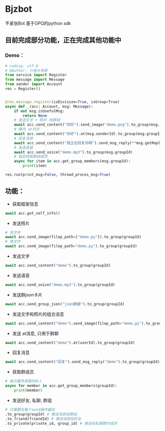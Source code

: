 # Bjzbot
不紧张Bot
基于OPQ的python sdk
## 目前完成部分功能，正在完成其他功能中
### Demo：
```py
# coding: utf-8
# @Author: 小杨大帅哥
from service import Register
from message import Message
from sender import Account
res = Register()


@res.message_register(isDivision=True, isGroup=True)
async def _(acc: Account, msg: Message):
    if not msg.isUsefulMsg:
        return None
    # 发送文字 + 照片 给群组
    await acc.send_content("你好").send_image("demo.png").to_group(msg.groupId)
    # 群内 at对方
    await acc.send_content("你好").at(msg.senderId).to_group(msg.groupId)
    # 回复消息
    await acc.send_content("我正在回复你啊").send_msg_reply(**msg.getReplyParams, replay_sender_id=msg.senderId).to_group(msg.groupId)
    # 发送语音
    await acc.send_voice("demo.mp3").to_group(msg.groupId)
    # 指定获取群组成员
    async for item in acc.get_group_members(msg.groupId):
        print(item)

res.run(print_msg=False, thread_proces_msg=True)


```
## 功能：


* 获取框架信息
```py
await acc.get_self_info()
```

* 发送照片
```py
# 多文件
await acc.send_image(filep_path=["demo.py"]).to_group(groupId)
# 单文件
await acc.send_image(filep_path="demo.py").to_group(groupId)
```

* 发送文字
```py
await acc.send_content("demo").to_group(groupId)
```

* 发送语音
```py
await acc.send_voice("demo.mp3").to_group(groupId)
```

* 发送群json卡片
```py
await acc.send_group_json("json数据").to_group(groupId)
```

* 发送文字和照片的组合消息
```py
await acc.send_content("demo").send_image(filep_path="demo.py").to_group(groupId)
```

* 发送 at消息, 只用于群聊
```py
await acc.send_content("demo").at(userId).to_group(groupId)
```

* 回复消息
```py
await acc.send_content("回复").send_msg_reply("demo").to_group(groupId)
```

* 获取群成员
```py
# 每次最多获取500人
async for member in acc.get_group_members(groupId):
    print(member)
```

* 发送好友, 私聊, 群组
```py
# 只需要在每个send操作最后
.to_group(groupId) # 推送消息给群组
.to_friend(friendId) # 推送消息给好友
.to_private(private_id, group_id) # 推送给私聊群内成员
```

